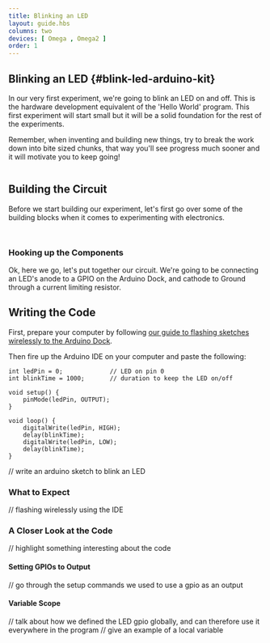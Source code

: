 ```yaml
---
title: Blinking an LED
layout: guide.hbs
columns: two
devices: [ Omega , Omega2 ]
order: 1
---
```


## Blinking an LED {#blink-led-arduino-kit}

In our very first experiment, we're going to blink an LED on and off. This is the hardware development equivalent of the 'Hello World' program. This first experiment will start small but it will be a solid foundation for the rest of the experiments.

Remember, when inventing and building new things, try to break the work down into bite sized chunks, that way you'll see progress much sooner and it will motivate you to keep going!

<!-- LEDs -->
```{r child = '../../shared/led.md'}
```

## Building the Circuit

Before we start building our experiment, let's first go over some of the building blocks when it comes to experimenting with electronics.

<!-- Jumper wires -->
```{r child = '../../shared/jumper-wires.md'}
```

<!-- Breadboard -->
```{r child = '../../shared/breadboard.md'}
```

### Hooking up the Components

Ok, here we go, let's put together our circuit. We're going to be connecting an LED's anode to a GPIO on the Arduino Dock, and cathode to Ground through a current limiting resistor.

## Writing the Code

First, prepare your computer by following [our guide to flashing sketches wirelessly to the Arduino Dock](#flash-arduino-dock-wirelessly).

Then fire up the Arduino IDE on your computer and paste the following:

```arduino
int ledPin = 0;             // LED on pin 0
int blinkTime = 1000;       // duration to keep the LED on/off

void setup() {
    pinMode(ledPin, OUTPUT);
}

void loop() {
    digitalWrite(ledPin, HIGH);
    delay(blinkTime);
    digitalWrite(ledPin, LOW);
    delay(blinkTime);
}
```

// write an arduino sketch to blink an LED

### What to Expect

// flashing wirelessly using the IDE

### A Closer Look at the Code

// highlight something interesting about the code

#### Setting GPIOs to Output

// go through the setup commands we used to use a gpio as an output

#### Variable Scope

// talk about how we defined the LED gpio globally, and can therefore use it everywhere in the program
// give an example of a local variable
